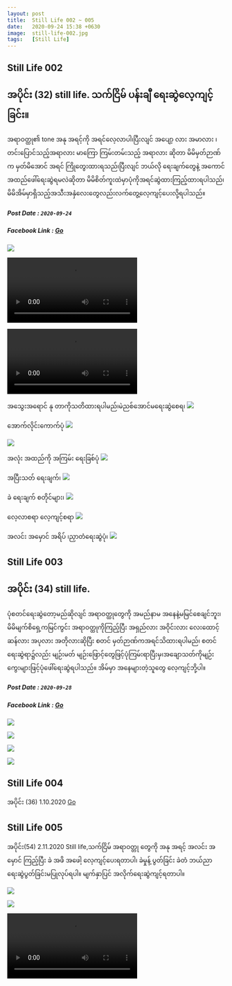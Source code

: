 ```yaml
---
layout: post
title:  Still Life 002 ~ 005
date:   2020-09-24 15:38 +0630
image:  still-life-002.jpg
tags:   [Still Life]
---
```

## Still Life 002
## အပိုင်း (32) still life. သက်ငြိမ် ပန်းချီ ရေးဆွဲလေ့ကျင့်ခြင်း။
အရာဝတ္ထု၏ tone အနု အရင့်ကို အရင်လေ့လာပါ၊ပြီးလျင် အပျော့ လား အမာလား ၊တင်းပြောင်သည့်အရာလား မာကြော ကြမ်းတမ်းသည့် အရာလား ဆိုတာ မိမိမှတ်ဉာဏ်က မှတ်မိအောင် အရင် ကြိုတွေးထားရသည်၊ပြီးလျင် ဘယ်လို ရေးချက်တွေနဲ့ အကောင်အထည်ဖေါ်ရေးဆွဲရမလဲဆိုတာ မိမိစိတ်ကူးထဲမှာပုံကိုအရင်ဆွဲထားကြည့်ထားရပါသည်၊ မိမိအိမ်မှာရှိသည့်အသီးအနှံလေးတွေလည်းလက်တွေ့လေ့ကျင့်ပေးလို့ရပါသည်။
##### Post Date : `2020-09-24`
##### Facebook Link : [Go](https://www.facebook.com/groups/243207936740930/permalink/267286624333061/)

![]({{site.baseurl}}/img/still-life-002/00.jpg)

![]({{site.baseurl}}/img/still-life-002/01.mp4)

![]({{site.baseurl}}/img/still-life-002/02.mp4)

အသွေးအရောင် နု တာကိုသတိထားရပါမည်၊မဲညစ်အောင်မရေးဆွဲစေရ၊
![]({{site.baseurl}}/img/still-life-002/03.jpg)

အောက်လိုင်းကောက်ပုံ
![]({{site.baseurl}}/img/still-life-002/04.jpg)

![]({{site.baseurl}}/img/still-life-002/05.jpg)

အလုံး အထည်ကို အကြမ်း ရေးခြစ်ပုံ
![]({{site.baseurl}}/img/still-life-002/06.jpg)

အပြီးသတ် ရေးချက်၊
![]({{site.baseurl}}/img/still-life-002/07.jpg)

ခဲ ရေးချက် စတိုင်များ၊
![]({{site.baseurl}}/img/still-life-002/08.jpg)

လေ့လာစရာ လေ့ကျင့်စရာ
![]({{site.baseurl}}/img/still-life-002/09.jpg)

အလင်း အမှောင် အရိပ် ၊ညှာတံရေးဆွဲပုံ၊
![]({{site.baseurl}}/img/still-life-002/10.jpg)

## Still Life 003
## အပိုင်း (34) still life.
ပုံစတင်ရေးဆွဲတော့မည်ဆိုလျင် အရာဝတ္ထုတွေကို အမည်နာမ အနေနဲ့မမြင်စေချင်ဘူး၊မိမိမျက်စိ‌ရှေ့ကမြင်ကွင်း အရာဝတ္ထုကိုကြည့်ပြီး အရှည်လား အဝိုင်းလား လေးထောင့်ဆန်လား အပုလား အတိုလားဆိုပြီး စတင် မှတ်ဉာဏ်ကအရင်သိထားရပါမည်၊ စတင်ရေးဆွဲရာ၌လည်း မျဉ်းမတ် မျဉ်းဖြောင့်တွေဖြင့်ပုံကြမ်းရာပြီးမှ၊အချောသတ်ကိုမျဉ်းကွေးများဖြင့်ပုံဖေါ်ရေးဆွဲရပါသည်။ အိမ်မှာ အနေများတဲ့သူတွေ လေ့ကျင့်ဘို့ပါ။
##### Post Date : `2020-09-28`
##### Facebook Link : [Go](https://www.facebook.com/groups/243207936740930/permalink/269280770800313/)

![]({{site.baseurl}}/img/still-life-003/01.jpg)

![]({{site.baseurl}}/img/still-life-003/02.jpg)

![]({{site.baseurl}}/img/still-life-003/03.jpg)

![]({{site.baseurl}}/img/still-life-003/04.jpg)

## Still Life 004
အပိုင်း (36) 1.10.2020 [Go](https://art-intern.github.io/still-life-004/)

## Still Life 005
အပိုင်း(54) 2.11.2020 Still life,သက်ငြိမ် အရာဝတ္တု တွေကို အနု အရင့် အလင်း အမှောင် ကြည့်ပြီး ခဲ အဖိ အဖေါ့ လေ့ကျင့်ပေးရတာပါ၊ ခဲမှုန့် ပွတ်ခြင်း ခဲတံ ဘယ်ညာ ရေးဆွဲပွတ်ခြင်းမပြုလုပ်ရပါ။ မျက်နှာပြင် အလိုက်ရေးဆွဲကျင့်ရတာပါ။

![]({{site.baseurl}}/img/still-life-005/00.jpg)

![]({{site.baseurl}}/img/still-life-005/02.jpg)

![]({{site.baseurl}}/img/still-life-005/03.mp4)
